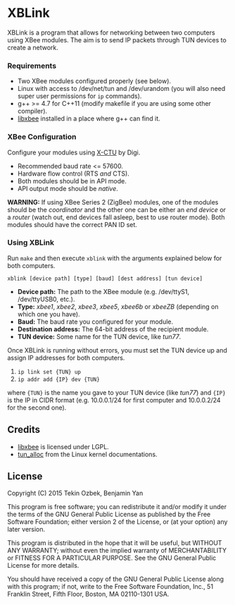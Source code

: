 # XBLink
XBLink is a program that allows for networking between two computers using XBee
modules. The aim is to send IP packets through TUN devices to create a network.

### Requirements
* Two XBee modules configured properly (see below).
* Linux with access to /dev/net/tun and /dev/urandom (you will also need super
user permissions for `ip` commands).
* g++ >= 4.7 for C++11 (modify makefile if you are using some other compiler).
* [libxbee](https://code.google.com/p/libxbee/) installed in a place where g++
can find it.

### XBee Configuration
Configure your modules using [X-CTU](http://www.digi.com/support/productdetail?pid=3352&type=utilities)
by Digi.

* Recommended baud rate <= 57600.
* Hardware flow control (RTS *and* CTS).
* Both modules should be in API mode. 
* API output mode should be *native*.

**WARNING:** If using XBee Series 2 (ZigBee) modules, one of the modules should
be the *coordinator* and the other one can be either an *end device* or a
*router* (watch out, end devices fall asleep, best to use router mode). Both
modules should have the correct PAN ID set.

### Using XBLink
Run `make` and then execute `xblink` with the arguments explained below for both
computers.

```
xblink [device path] [type] [baud] [dest address] [tun device]
```

* **Device path:** The path to the XBee module (e.g. /dev/ttyS1, /dev/ttyUSB0,
etc.).
* **Type:** *xbee1*, *xbee2*, *xbee3*, *xbee5*, *xbee6b* or *xbeeZB* (depending
on which one you have).
* **Baud:** The baud rate you configured for your module.
* **Destination address:** The 64-bit address of the recipient module.
* **TUN device:** Some name for the TUN device, like *tun77*.

Once XBLink is running without errors, you must set the TUN device up and assign
IP addresses for both computers.

1. `ip link set {TUN} up`
2. `ip addr add {IP} dev {TUN}`

where `{TUN}` is the name you gave to your TUN device (like *tun77*) and `{IP}`
is the IP in CIDR format (e.g. 10.0.0.1/24 for first computer and 10.0.0.2/24
for the second one).

## Credits
* [libxbee](https://code.google.com/p/libxbee/) is licensed under LGPL.
* [tun_alloc](https://www.kernel.org/doc/Documentation/networking/tuntap.txt) from
the Linux kernel documentations.

## License
Copyright (C) 2015 Tekin Ozbek, Benjamin Yan

This program is free software; you can redistribute it and/or modify it under
the terms of the GNU General Public License as published by the Free Software
Foundation; either version 2 of the License, or (at your option) any later
version.

This program is distributed in the hope that it will be useful, but WITHOUT ANY
WARRANTY; without even the implied warranty of MERCHANTABILITY or FITNESS FOR A
PARTICULAR PURPOSE.  See the GNU General Public License for more details.

You should have received a copy of the GNU General Public License along with
this program; if not, write to the Free Software Foundation, Inc., 51 Franklin
Street, Fifth Floor, Boston, MA 02110-1301 USA.
